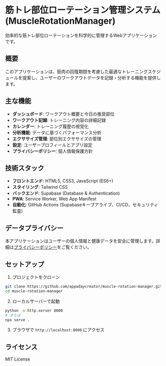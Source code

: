 # 筋トレ部位ローテーション管理システム (MuscleRotationManager)

効率的な筋トレ部位ローテーションを科学的に管理するWebアプリケーションです。

## 概要

このアプリケーションは、筋肉の回復期間を考慮した最適なトレーニングスケジュールを提案し、ユーザーのワークアウトデータを記録・分析する機能を提供します。

## 主な機能

- **ダッシュボード**: ワークアウト概要と今日の推奨部位
- **ワークアウト記録**: トレーニング内容の詳細記録
- **カレンダー**: トレーニング履歴の視覚化
- **分析機能**: データに基づくパフォーマンス分析
- **エクササイズ管理**: 部位別エクササイズの管理
- **設定**: ユーザープロフィールとアプリ設定
- **プライバシーポリシー**: 個人情報保護方針

## 技術スタック

- **フロントエンド**: HTML5, CSS3, JavaScript (ES6+)
- **スタイリング**: Tailwind CSS
- **バックエンド**: Supabase (Database & Authentication)
- **PWA**: Service Worker, Web App Manifest
- **自動化**: GitHub Actions (Supabaseキープアライブ、CI/CD、セキュリティ監査)

## データプライバシー

本アプリケーションはユーザーの個人情報と健康データを安全に管理します。詳細は[プライバシーポリシー](partials/privacy.html)をご覧ください。

## セットアップ

1. プロジェクトをクローン
```bash
git clone https://github.com/appadaycreator/muscle-rotation-manager.git
cd muscle-rotation-manager
```

2. ローカルサーバーで起動
```bash
python -m http.server 8000
# または
npx serve .
```

3. ブラウザで `http://localhost:8000` にアクセス

## ライセンス

MIT License